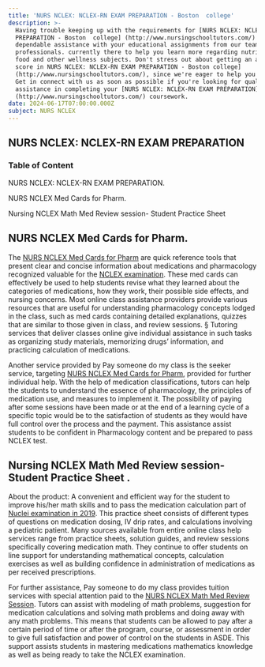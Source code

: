 ```yaml
---
title: 'NURS NCLEX: NCLEX-RN EXAM PREPARATION - Boston  college'
description: >-
  Having trouble keeping up with the requirements for [NURS NCLEX: NCLEX-RN EXAM
  PREPARATION - Boston  college] (http://www.nursingschooltutors.com/) Get
  dependable assistance with your educational assignments from our team of
  professionals. currently there to help you learn more regarding nutritious
  food and other wellness subjects. Don't stress out about getting an acceptable
  score in NURS NCLEX: NCLEX-RN EXAM PREPARATION - Boston college]
  (http://www.nursingschooltutors.com/), since we're eager to help you flourish.
  Get in connect with us as soon as possible if you're looking for qualified
  assistance in completing your [NURS NCLEX: NCLEX-RN EXAM PREPARATION]
  (http://www.nursingschooltutors.com/) coursework.
date: 2024-06-17T07:00:00.000Z
subject: NURS NCLEX
---
```


## **NURS NCLEX: NCLEX-RN EXAM PREPARATION**

### Table of Content

NURS NCLEX: NCLEX-RN EXAM PREPARATION.

NURS NCLEX Med Cards for Pharm.

Nursing NCLEX Math Med Review session- Student Practice Sheet

## NURS NCLEX Med Cards for Pharm.

The [NURS NCLEX Med Cards for Pharm](https://www.bc.edu/bc-web/schools/cson.html) are quick reference tools that
present clear and concise information about medications and pharmacology
recognized valuable for the [NCLEX examination](https://www.bc.edu/bc-web/schools/cson.html). These med cards can effectively be
used to help students revise what they learned about the categories of medications,
how they work, their possible side effects, and nursing concerns. Most online
class assistance providers provide various resources that are useful for
understanding pharmacology concepts lodged in the class, such as med cards
containing detailed explanations, quizzes that are similar to those given in
class, and review sessions. § Tutoring services that deliver classes online
give individual assistance in such tasks as organizing study materials,
memorizing drugs’ information, and practicing calculation of medications.

Another service provided by Pay someone do my class is the seeker service, targeting [NURS NCLEX Med
Cards for Pharm](https://www.bc.edu/bc-web/schools/cson.html), provided for further individual help. With the help of medication classifications, tutors can help the students to understand the essence of pharmacology, the principles of medication use,
and measures to implement it. The possibility of paying after some sessions
have been made or at the end of a learning cycle of a specific topic would be
to the satisfaction of students as they would have full control over the
process and the payment. This assistance assist students to be confident in
Pharmacology content and be prepared to pass NCLEX test.

## Nursing NCLEX Math Med Review session- Student Practice Sheet .

About the product: A convenient and efficient way for the student to improve his/her math skills and to pass the
medication calculation part of [Nuclei examination in 2019](https://www.bc.edu/bc-web/schools/cson.html). This practice sheet
consists of different types of questions on medication dosing, IV drip rates,
and calculations involving a pediatric patient. Many sources available from
entire online class help services range from practice sheets, solution guides,
and review sessions specifically covering medication math. They continue to
offer students on line support for understanding mathematical concepts,
calculation exercises as well as building confidence in administration of
medications as per received prescriptions.

For further assistance, Pay someone to do my class provides tuition services with special attention paid to the [NURS NCLEX Math Med Review Session](https://www.bc.edu/bc-web/schools/cson.html). Tutors can assist with modeling
of math problems, suggestion for medication calculations and solving math
problems and doing away with any math problems. This means that students can be
allowed to pay after a certain period of time or after the program, course, or
assessment in order to give full satisfaction and power of control on the
students in ASDE. This support assists students in mastering medications
mathematics knowledge as well as being ready to take the NCLEX examination.
